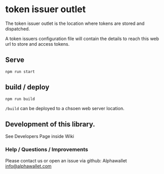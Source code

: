 # token issuer outlet

The token issuer outlet is the location where tokens are stored and dispatched. 

A token issuers configuration file will contain the details to reach this web url to store and access tokens.

## Serve 

`npm run start`
## build / deploy

`npm run build`

`/build` can be deployed to a chsoen web server location.

## Development of this library.

See Developers Page inside Wiki

### Help / Questions / Improvements

Please contact us or open an issue via github:
Alphawallet <info@alphawallet.com>
